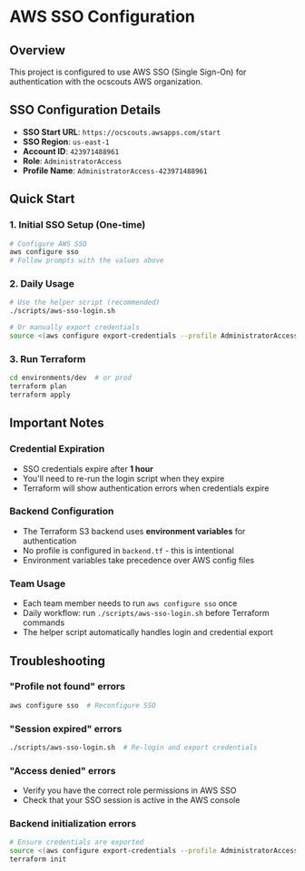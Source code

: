 # AWS SSO Configuration

## Overview

This project is configured to use AWS SSO (Single Sign-On) for authentication with the ocscouts AWS organization.

## SSO Configuration Details

- **SSO Start URL**: `https://ocscouts.awsapps.com/start`
- **SSO Region**: `us-east-1`
- **Account ID**: `423971488961`
- **Role**: `AdministratorAccess`
- **Profile Name**: `AdministratorAccess-423971488961`

## Quick Start

### 1. Initial SSO Setup (One-time)

```bash
# Configure AWS SSO
aws configure sso
# Follow prompts with the values above
```

### 2. Daily Usage

```bash
# Use the helper script (recommended)
./scripts/aws-sso-login.sh

# Or manually export credentials
source <(aws configure export-credentials --profile AdministratorAccess-423971488961 --format env)
```

### 3. Run Terraform

```bash
cd environments/dev  # or prod
terraform plan
terraform apply
```

## Important Notes

### Credential Expiration

- SSO credentials expire after **1 hour**
- You'll need to re-run the login script when they expire
- Terraform will show authentication errors when credentials expire

### Backend Configuration

- The Terraform S3 backend uses **environment variables** for authentication
- No profile is configured in `backend.tf` - this is intentional
- Environment variables take precedence over AWS config files

### Team Usage

- Each team member needs to run `aws configure sso` once
- Daily workflow: run `./scripts/aws-sso-login.sh` before Terraform commands
- The helper script automatically handles login and credential export

## Troubleshooting

### "Profile not found" errors

```bash
aws configure sso  # Reconfigure SSO
```

### "Session expired" errors

```bash
./scripts/aws-sso-login.sh  # Re-login and export credentials
```

### "Access denied" errors

- Verify you have the correct role permissions in AWS SSO
- Check that your SSO session is active in the AWS console

### Backend initialization errors

```bash
# Ensure credentials are exported
source <(aws configure export-credentials --profile AdministratorAccess-423971488961 --format env)
terraform init
```
